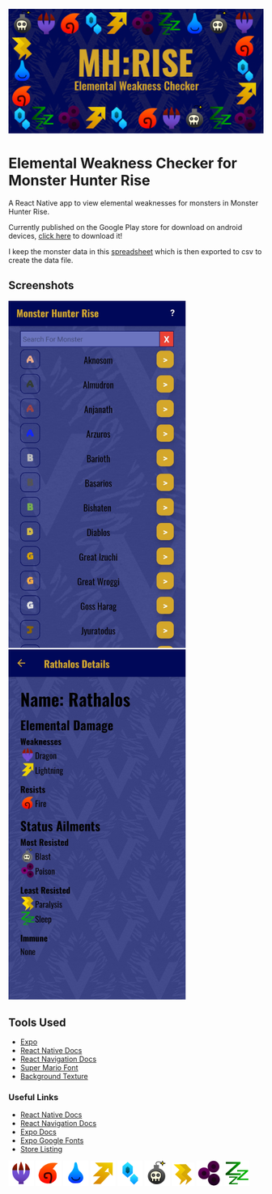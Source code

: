 ![](/assets/feature_graphic.png)
# Elemental Weakness Checker for Monster Hunter Rise
A React Native app to view elemental weaknesses for monsters in Monster Hunter Rise.

Currently published on the Google Play store for download on android devices, [click here](https://play.google.com/store/apps/details?id=io.itch.ztuu.ele_check_mhrise) to download it!

I keep the monster data in this [spreadsheet](https://docs.google.com/spreadsheets/d/1-wHituf-MDc_-AatjYbkgFz9OpqKu3X7N9rF69Aw8do/edit?usp=sharing) which is then exported to csv to create the data file.

## Screenshots
<img src="Screenshots/home.jpg" width="350"> <img src="Screenshots/rath_details.jpg" width="350">

## Tools Used
* [Expo](https://docs.expo.io/)
* [React Native Docs](https://reactnative.dev/docs/getting-started)
* [React Navigation Docs](https://reactnavigation.org/docs/getting-started)
* [Super Mario Font](https://www.dafont.com/super-mario-256.font?l[]=10&l[]=1)
* [Background Texture](https://freestocktextures.com/texture/seamless-pattern,1359.html)


### Useful Links
* [React Native Docs](https://reactnative.dev/docs/getting-started)
* [React Navigation Docs](https://reactnavigation.org/docs/getting-started)
* [Expo Docs](https://docs.expo.io/)
* [Expo Google Fonts](https://github.com/expo/google-fonts)
* [Store Listing](https://play.google.com/store/apps/details?id=io.itch.ztuu.ele_check_mhrise)

![](/assets//element_icons/dragon.png) ![](/assets//element_icons/fire.png) ![](/assets//element_icons/water.png) ![](/assets//element_icons/lightning.png) ![](/assets//element_icons/ice.png) ![](/assets//status_icons/blast.png) ![](/assets//status_icons/paralysis.png) ![](/assets//status_icons/poison.png) ![](/assets//status_icons/sleep.png) 
